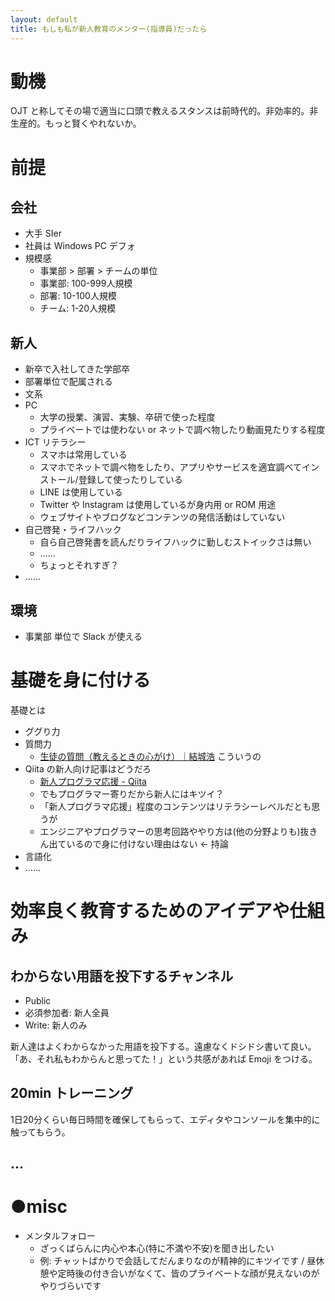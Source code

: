 ```yaml
---
layout: default
title: もしも私が新人教育のメンター(指導員)だったら
---
```


# 動機
OJT と称してその場で適当に口頭で教えるスタンスは前時代的。非効率的。非生産的。もっと賢くやれないか。

# 前提

## 会社
- 大手 SIer
- 社員は Windows PC デフォ
- 規模感
  - 事業部 > 部署 > チームの単位
  - 事業部: 100-999人規模
  - 部署: 10-100人規模
  - チーム: 1-20人規模

## 新人
- 新卒で入社してきた学部卒
- 部署単位で配属される
- 文系
- PC
  - 大学の授業、演習、実験、卒研で使った程度
  - プライベートでは使わない or ネットで調べ物したり動画見たりする程度
- ICT リテラシー
  - スマホは常用している
  - スマホでネットで調べ物をしたり、アプリやサービスを適宜調べてインストール/登録して使ったりしている
  - LINE は使用している
  - Twitter や Instagram は使用しているが身内用 or ROM 用途
  - ウェブサイトやブログなどコンテンツの発信活動はしていない
- 自己啓発・ライフハック
  - 自ら自己啓発書を読んだりライフハックに勤しむストイックさは無い
  - ……
  - ちょっとそれすぎ？
- ……

## 環境
- 事業部 単位で Slack が使える

# 基礎を身に付ける
基礎とは

- ググり力
- 質問力
  - [生徒の質問（教えるときの心がけ）｜結城浩](https://mm.hyuki.net/n/n241ab3ea43b7) こういうの
- Qiita の新人向け記事はどうだろ
  - [新人プログラマ応援 - Qiita](https://qiita.com/tags/%E6%96%B0%E4%BA%BA%E3%83%97%E3%83%AD%E3%82%B0%E3%83%A9%E3%83%9E%E5%BF%9C%E6%8F%B4)
  - でもプログラマー寄りだから新人にはキツイ？
  - 「新人プログラマ応援」程度のコンテンツはリテラシーレベルだとも思うが
  - エンジニアやプログラマーの思考回路ややり方は(他の分野よりも)抜きん出ているので身に付けない理由はない ← 持論
- 言語化
- ……

# 効率良く教育するためのアイデアや仕組み

## わからない用語を投下するチャンネル
- Public
- 必須参加者: 新人全員
- Write: 新人のみ

新人達はよくわからなかった用語を投下する。遠慮なくドシドシ書いて良い。「あ、それ私もわからんと思ってた！」という共感があれば Emoji をつける。

## 20min トレーニング
1日20分くらい毎日時間を確保してもらって、エディタやコンソールを集中的に触ってもらう。

## ...

# ●misc
- メンタルフォロー
  - ざっくばらんに内心や本心(特に不満や不安)を聞き出したい
  - 例: チャットばかりで会話してだんまりなのが精神的にキツイです / 昼休憩や定時後の付き合いがなくて、皆のプライベートな顔が見えないのがやりづらいです
